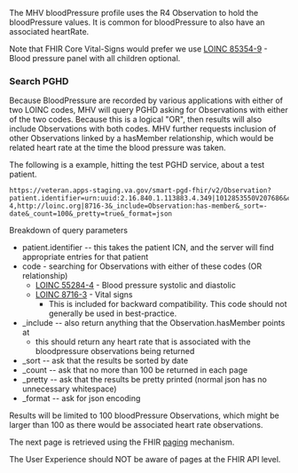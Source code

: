 The MHV bloodPressure profile uses the R4 Observation to hold the bloodPressure values. It is common for bloodPressure to also have an associated heartRate.

Note that FHIR Core Vital-Signs would prefer we use [LOINC 85354-9](https://loinc.org/85354-9/) - Blood pressure panel with all children optional.

### Search PGHD

Because BloodPressure are recorded by various applications with either of two LOINC codes, MHV will query PGHD asking for Observations with either of the two codes. Because this is a logical "OR", then results will also include Observations with both codes. MHV further requests inclusion of other Observations linked by a hasMember relationship, which would be related heart rate at the time the blood pressure was taken.

The following is a example, hitting the test PGHD service, about a test patient. 
```
https://veteran.apps-staging.va.gov/smart-pgd-fhir/v2/Observation?patient.identifier=urn:uuid:2.16.840.1.113883.4.349|1012853550V207686&code=http://loinc.org|55284-4,http://loinc.org|8716-3&_include=Observation:has-member&_sort=-date&_count=100&_pretty=true&_format=json 
```
Breakdown of query parameters
- patient.identifier -- this takes the patient ICN, and the server will find appropriate entries for that patient
- code - searching for Observations with either of these codes (OR relationship)
  - [LOINC 55284-4](https://loinc.org/55284-4/) - Blood pressure systolic and diastolic
  - [LOINC 8716-3](https://loinc.org/8716-3/) - Vital signs
    - This is included for backward compatibility. This code should not generally be used in best-practice.
- _include -- also return anything that the Observation.hasMember points at
  - this should return any heart rate that is associated with the bloodpressure observations being returned
- _sort -- ask that the results be sorted by date
- _count -- ask that no more than 100 be returned in each page
- _pretty -- ask that the results be pretty printed (normal json has no unnecessary whitespace)
- _format -- ask for json encoding

Results will be limited to 100 bloodPressure Observations, which might be larger than 100 as there would be associated heart rate observations.

The next page is retrieved using the FHIR [paging](http://hl7.org/fhir/http.html#paging) mechanism.

The User Experience should NOT be aware of pages at the FHIR API level.
